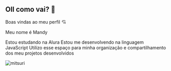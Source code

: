 ## OII como vai? 👋
Boas vindas ao meu perfil 💘

Meu nome é Mandy

Estou estudando na Alura
Estou me desenvolvendo na linguagem JavaScript
Utilizo esse espaço para minha organização e compartilhamento dos meu projetos desenvolvidos

![mitsuri](https://github.com/user-attachments/assets/2971ddfd-7163-4cd3-9cc0-fe6e011d6e54)
